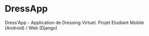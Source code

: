 DressApp
========

Dress'App - Application de Dressing Virtuel. Projet Etudiant Mobile (Android) / Web (Django)
